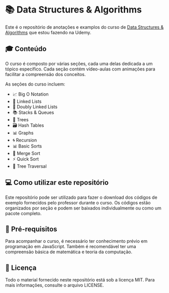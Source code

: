 # 📚 Data Structures & Algorithms

Este é o repositório de anotações e examplos do curso de [Data Structures & Algorithms](https://www.udemy.com/course/data-structures-algorithms-javascript/) que estou fazendo na Udemy.


## 🎓 Conteúdo

O curso é composto por várias seções, cada uma delas dedicada a um tópico específico. Cada seção contém vídeo-aulas com animações para facilitar a compreensão dos conceitos.

As seções do curso incluem:

-   📈 Big O Notation
-   🔗 Linked Lists
-   🔄 Doubly Linked Lists
-   📚 Stacks & Queues
-   🌳 Trees
-   🗃️ Hash Tables
-   📊 Graphs
-   🌀 Recursion
-   📊 Basic Sorts
-   🔀 Merge Sort
-   ⚡ Quick Sort
-   🌲 Tree Traversal

## 💻 Como utilizar este repositório

Este repositório pode ser utilizado para fazer o download dos códigos de exemplo fornecidos pelo professor durante o curso. Os códigos estão organizados por seção e podem ser baixados individualmente ou como um pacote completo.

## 📝 Pré-requisitos

Para acompanhar o curso, é necessário ter conhecimento prévio em programação em JavaScript. Também é recomendável ter uma compreensão básica de matemática e teoria da computação.

## 📄 Licença

Todo o material fornecido neste repositório está sob a licença MIT. Para mais informações, consulte o arquivo LICENSE.